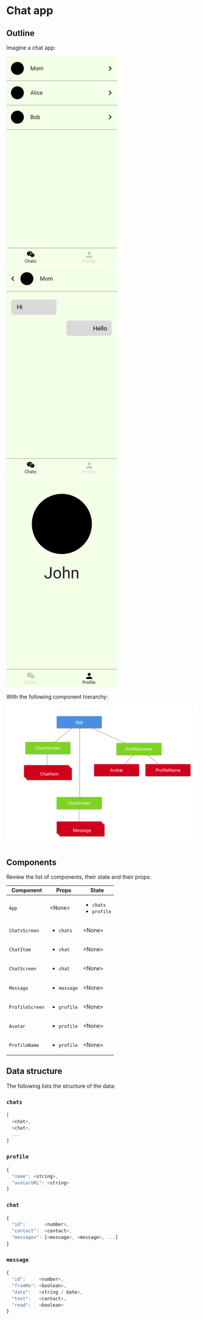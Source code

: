 # Chat app

## Outline

Imagine a chat app:

![Chats](./chats.png)
![Chat](./chat.png)
![Profile](./profile.png)

With the following component hierarchy:

![Hierarchy](./hierarchy.png)

## Components

Review the list of components, their state and their props:

| Component | Props | State |
| --------- | ----- | ----- |
| `App` | &lt;None&gt; | <ul><li>`chats`</li><li>`profile`</li></ul> |
| `ChatsScreen` | <ul><li>`chats`</li></ul> | &lt;None&gt; |
| `ChatItem` | <ul><li>`chat`</li></ul> | &lt;None&gt; |
| `ChatScreen` | <ul><li>`chat`</li></ul> | &lt;None&gt; |
| `Message` | <ul><li>`message`</li></ul> | &lt;None&gt; |
| `ProfileScreen` | <ul><li>`profile`</li></ul> | &lt;None&gt; |
| `Avatar` | <ul><li>`profile`</li></ul> | &lt;None&gt; |
| `ProfileName` | <ul><li>`profile`</li></ul> | &lt;None&gt; |

## Data structure

The following lists the structure of the data:

### `chats`

```js
[
  <chat>,
  <chat>,
  ...
]
```

### `profile`

```js
{
  "name": <string>,
  "avatarURL": <string>
]
```

### `chat`

```js
{
  "id":       <number>,
  "contact":  <contact>,
  "messages": [<message>, <message>, ...]
}
```

### `message`

```js
{
  "id":     <number>,
  "fromMe": <boolean>,
  "date":   <string / date>,
  "text":   <contact>,
  "read":   <boolean>
}
```
